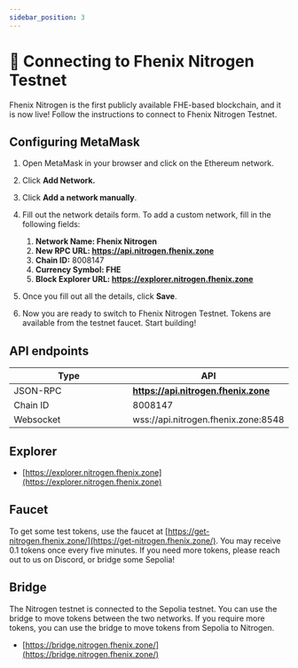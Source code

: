 ```yaml
---
sidebar_position: 3
---
```


# 🔗 Connecting to Fhenix Nitrogen Testnet

Fhenix Nitrogen is the first publicly available FHE-based blockchain, and it is now live! Follow the instructions to connect to Fhenix Nitrogen Testnet.

## Configuring MetaMask

1. Open MetaMask in your browser and click on the Ethereum network.
2. Click **Add Network.**
3. Click **Add a network manually**.

4. Fill out the network details form. To add a custom network, fill in the following fields:
   1. **Network Name: Fhenix Nitrogen**
   2. **New RPC URL: https://api.nitrogen.fhenix.zone**
   3. **Chain ID:** 8008147
   4. **Currency Symbol: FHE**
   5. **Block Explorer URL: https://explorer.nitrogen.fhenix.zone**
5. Once you fill out all the details, click **Save**.
6. Now you are ready to switch to Fhenix Nitrogen Testnet. Tokens are available from the testnet faucet. Start building!

## API endpoints

<table>
   <thead>
      <tr>
         <th width="222">Type</th>
         <th>API</th>
      </tr>
   </thead>
   <tbody>
      <tr>
         <td>JSON-RPC</td>
         <td><a href="https://api.nitrogen.fhenix.zone"><strong>https://api.nitrogen.fhenix.zone</strong></a></td>
      </tr>
      <tr>
         <td>Chain ID</td>
         <td>8008147</td>
      </tr>
      <tr>
         <td>Websocket</td>
         <td>wss://api.nitrogen.fhenix.zone:8548</td>
      </tr>
   </tbody>
</table>

## Explorer

- [https://explorer.nitrogen.fhenix.zone](https://explorer.nitrogen.fhenix.zone)

## Faucet

To get some test tokens, use the faucet at [https://get-nitrogen.fhenix.zone/](https://get-nitrogen.fhenix.zone/).
You may receive 0.1 tokens once every five minutes. If you need more tokens, please reach out to us on Discord, or bridge some Sepolia!

## Bridge

The Nitrogen testnet is connected to the Sepolia testnet. You can use the bridge to move tokens between the two networks.
If you require more tokens, you can use the bridge to move tokens from Sepolia to Nitrogen.

- [https://bridge.nitrogen.fhenix.zone/](https://bridge.nitrogen.fhenix.zone/)
